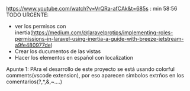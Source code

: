 https://www.youtube.com/watch?v=VrQRa-afCAk&t=685s    :  min 58:56
TODO URGENTE: 
- ver los permisos con inertia(https://medium.com/@laravelprotips/implementing-roles-permissions-in-laravel-using-inertia-a-guide-with-breeze-jetstream-a9fe480977de)
- Crear los ducumentos de las vistas 
- Hacer los elementos en español con localization


Apunte 1: PAra el desarrollo de este proyecto se está usando colorful comments(vscode extension), por eso aparecen símbolos extrños en los comentarios(?,*,&,~....)